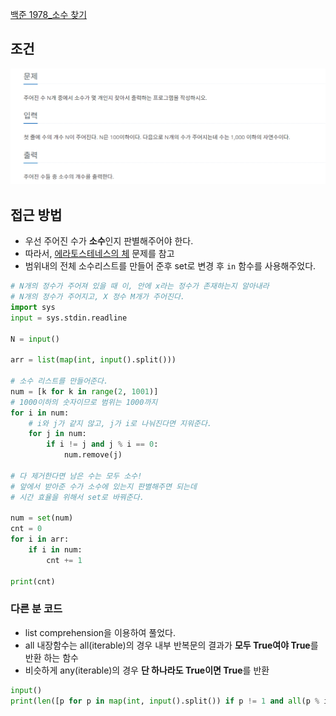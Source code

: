 [백준 1978_소수 찾기](https://www.acmicpc.net/problem/1978)

## 조건
![](assets/Pasted%20image%2020220909194420.png)


## 접근 방법
- 우선 주어진 수가 **소수**인지 판별해주어야 한다.
- 따라서, [에라토스테네스의 체](obsidian://open?vault=TIL&file=Algorithm%2Fbaekjoon%2F2960_%EC%97%90%EB%9D%BC%ED%86%A0%EC%8A%A4%ED%85%8C%EB%84%A4%EC%8A%A4%EC%9D%98%EC%B2%B4) 문제를 참고
- 범위내의 전체 소수리스트를 만들어 준후 set로 변경 후 `in` 함수를 사용해주었다.


```python
# N개의 정수가 주어져 있을 때 이, 안에 x라는 정수가 존재하는지 알아내라  
# N개의 정수가 주어지고, X 정수 M개가 주어진다.  
import sys  
input = sys.stdin.readline  
  
N = input()  
  
arr = list(map(int, input().split()))  
  
# 소수 리스트를 만들어준다.  
num = [k for k in range(2, 1001)]  
# 1000이하의 숫자이므로 범위는 1000까지  
for i in num:  
    # i와 j가 같지 않고, j가 i로 나눠진다면 지워준다.  
    for j in num:  
        if i != j and j % i == 0:  
            num.remove(j)  
  
# 다 제거한다면 남은 수는 모두 소수!  
# 앞에서 받아준 수가 소수에 있는지 판별해주면 되는데  
# 시간 효율을 위해서 set로 바꿔준다.  
  
num = set(num)  
cnt = 0  
for i in arr:  
    if i in num:  
        cnt += 1  
  
print(cnt)
```


### 다른 분 코드
- list comprehension을 이용하여 풀었다.
- all 내장함수는 all(iterable)의 경우 내부 반복문의 결과가 **모두 True여야 True**를 반환 하는 함수
- 비슷하게 any(iterable)의 경우 **단 하나라도 True이면 True**를 반환
```python
input()
print(len([p for p in map(int, input().split()) if p != 1 and all(p % i for i in range(2, p))]))
```